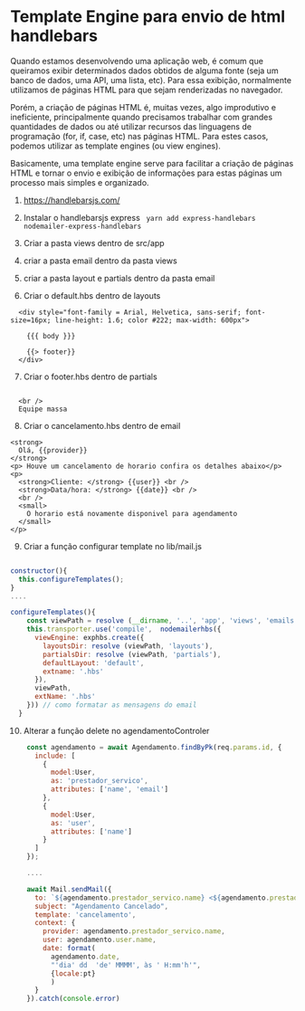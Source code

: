 # Template Engine para envio de html handlebars

Quando estamos desenvolvendo uma aplicação web, é comum que queiramos exibir determinados dados obtidos de alguma fonte (seja um banco de dados, uma API, uma lista, etc). Para essa exibição, normalmente utilizamos de páginas HTML para que sejam renderizadas no navegador.

Porém, a criação de páginas HTML é, muitas vezes, algo improdutivo e ineficiente, principalmente quando precisamos trabalhar com grandes quantidades de dados ou até utilizar recursos das linguagens de programação (for, if, case, etc) nas páginas HTML. Para estes casos, podemos utilizar as template engines (ou view engines).

Basicamente, uma template engine serve para facilitar a criação de páginas HTML e tornar o envio e exibição de informações para estas páginas um processo mais simples e organizado.

1. https://handlebarsjs.com/

2. Instalar o handlebarsjs express
   ` yarn add express-handlebars nodemailer-express-handlebars`

3. Criar a pasta views dentro de src/app

4. criar a pasta email dentro da pasta views

5. criar a pasta layout e partials dentro da pasta email

6. Criar o default.hbs dentro de layouts

```HBS
  <div style="font-family = Arial, Helvetica, sans-serif; font-size=16px; line-height: 1.6; color #222; max-width: 600px">

    {{{ body }}}

    {{> footer}}
  </div>

```

7. Criar o footer.hbs dentro de partials

```HBS

  <br />
  Equipe massa
```

8. Criar o cancelamento.hbs dentro de email

```HBS
<strong>
  Olá, {{provider}}
</strong>
<p> Houve um cancelamento de horario confira os detalhes abaixo</p>
<p>
  <strong>Cliente: </strong> {{user}} <br />
  <strong>Data/hora: </strong> {{date}} <br />
  <br />
  <small>
    O horario está novamente disponivel para agendamento
  </small>
</p>
```

9. Criar a função configurar template no lib/mail.js

```javascript

constructor(){
  this.configureTemplates();
}
....

configureTemplates(){
    const viewPath = resolve (__dirname, '..', 'app', 'views', 'emails');
    this.transporter.use('compile',  nodemailerhbs({
      viewEngine: exphbs.create({
        layoutsDir: resolve (viewPath, 'layouts'),
        partialsDir: resolve (viewPath, 'partials'),
        defaultLayout: 'default',
        extname: '.hbs'
      }),
      viewPath,
      extName: '.hbs'
    })) // como formatar as mensagens do email
  }
```

10. Alterar a função delete no agendamentoControler

```javascript
    const agendamento = await Agendamento.findByPk(req.params.id, {
      include: [
        {
          model:User,
          as: 'prestador_servico',
          attributes: ['name', 'email']
        },
        {
          model:User,
          as: 'user',
          attributes: ['name']
        }
      ]
    });

    ....

    await Mail.sendMail({
      to: `${agendamento.prestador_servico.name} <${agendamento.prestador_servico.email}>`,
      subject: "Agendamento Cancelado",
      template: 'cancelamento',
      context: {
        provider: agendamento.prestador_servico.name,
        user: agendamento.user.name,
        date: format(
          agendamento.date,
          "'dia' dd  'de' MMMM', às ' H:mm'h'",
          {locale:pt}
          )
      }
    }).catch(console.error)

```
